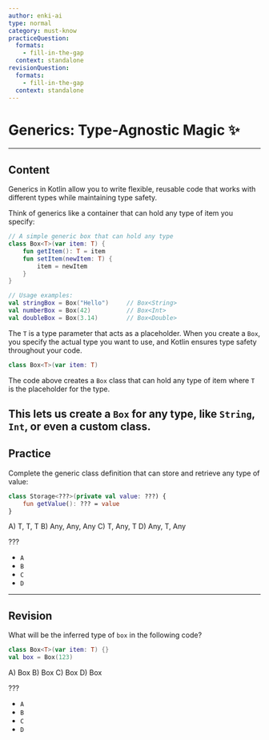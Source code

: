 ```yaml
---
author: enki-ai
type: normal
category: must-know
practiceQuestion:
  formats:
    - fill-in-the-gap
  context: standalone
revisionQuestion:
  formats:
    - fill-in-the-gap
  context: standalone
---
```


# Generics: Type-Agnostic Magic ✨

---
## Content

Generics in Kotlin allow you to write flexible, reusable code that works with different types while maintaining type safety.

Think of generics like a container that can hold any type of item you specify:

```kotlin
// A simple generic box that can hold any type
class Box<T>(var item: T) {
    fun getItem(): T = item
    fun setItem(newItem: T) {
        item = newItem
    }
}

// Usage examples:
val stringBox = Box("Hello")     // Box<String>
val numberBox = Box(42)          // Box<Int>
val doubleBox = Box(3.14)        // Box<Double>
```

The `T` is a type parameter that acts as a placeholder. When you create a `Box`, you specify the actual type you want to use, and Kotlin ensures type safety throughout your code.

```kotlin
class Box<T>(var item: T)
```

The code above creates a `Box` class that can hold any type of item where `T` is the placeholder for the type.

This lets us create a `Box` for any type, like `String`, `Int`, or even a custom class.
---

## Practice

Complete the generic class definition that can store and retrieve any type of
value:

```kotlin
class Storage<???>(private val value: ???) {
    fun getValue(): ??? = value
}
```

A) T, T, T 
B) Any, Any, Any 
C) T, Any, T 
D) Any, T, Any

???

- `A`
- `B`
- `C`
- `D`

---

## Revision

What will be the inferred type of `box` in the following code?

```kotlin
class Box<T>(var item: T) {}
val box = Box(123)
```

A) Box<Int> 
B) Box<Number> 
C) Box<Any> 
D) Box<String>

???

- `A`
- `B`
- `C`
- `D`
